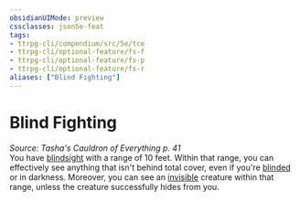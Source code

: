 ```yaml
---
obsidianUIMode: preview
cssclasses: json5e-feat
tags:
- ttrpg-cli/compendium/src/5e/tce
- ttrpg-cli/optional-feature/fs-f
- ttrpg-cli/optional-feature/fs-p
- ttrpg-cli/optional-feature/fs-r
aliases: ["Blind Fighting"]
---
```

# Blind Fighting
*Source: Tasha's Cauldron of Everything p. 41*  
You have [blindsight](3-Mechanics/CLI/rules/senses.md#Blindsight) with a range of 10 feet. Within that range, you can effectively see anything that isn't behind total cover, even if you're [blinded](3-Mechanics/CLI/rules/conditions.md#Blinded) or in darkness. Moreover, you can see an [invisible](3-Mechanics/CLI/rules/conditions.md#Invisible) creature within that range, unless the creature successfully hides from you.